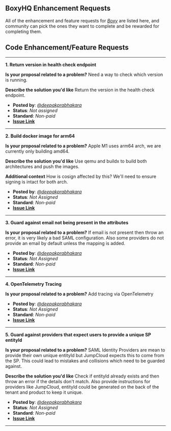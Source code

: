 ## BoxyHQ Enhancement Requests

All of the enhancement and feature requests for *[Boxy](https://boxyhq.com/)* are listed here, and community can pick the ones they want to complete and be rewarded for completing them.

## Code Enhancement/Feature Requests
---

**1. Return version in health check endpoint**

**Is your proposal related to a problem?**
Need a way to check which version is running.

**Describe the solution you'd like**
Return the version in the health check endpoint.

  - **Posted by**: *[@deepakprabhakara](https://github.com/deepakprabhakara)*
  - **Status**: *Not assigned*
  - **Standard**: *Non-paid*
  - **[Issue Link](https://github.com/boxyhq/jackson/issues/142)**

---

**2. Build docker image for arm64**


**Is your proposal related to a problem?**
Apple M1 uses arm64 arch, we are currently only building amd64.

**Describe the solution you'd like**
Use qemu and buildx to build both architectures and push the images.

**Additional context**
How is cosign affected by this? We'll need to ensure signing is intact for both arch.

 - **Posted by**: *[@deepakprabhakara](https://github.com/deepakprabhakara)*
 - **Status**: *Not Assigned*
 - **Standard**: *Non-paid*
 - **[Issue Link](https://github.com/boxyhq/jackson/issues/124)**

---

**3. Guard against email not being present in the attributes**

**Is your proposal related to a problem?**
If email is not present then throw an error, it is very likely a bad SAML configuration. Also some providers do not provide an email by default unless the mapping is added.
 
 - **Posted by**: *[@deepakprabhakara](https://github.com/deepakprabhakara)*
 - **Status**: *Not Assigned*
 - **Standard**: *Non-paid*
 - **[Issue Link](https://github.com/boxyhq/jackson/issues/116)**

---

**4. OpenTelemetry Tracing**
 
**Is your proposal related to a problem?**
Add tracing via OpenTelemetry
 
 - **Posted by**: *[@deepakprabhakara](https://github.com/deepakprabhakara)*
 - **Status**: *Not Assigned*
 - **Standard**: *Non-paid*
 - **[Issue Link](https://github.com/boxyhq/jackson/issues/112)**

---

**5. Guard against providers that expect users to provide a unique SP entityId**

**Is your proposal related to a problem?**
SAML Identity Providers are mean to provide their own unique entityId but JumpCloud expects this to come from the SP. This could lead to mistakes and collisions which need to be guarded against.

**Describe the solution you'd like**
Check if entityId already exists and then throw an error if the details don't match. Also provide instructions for providers like JumpCloud, entityId could be generated on the back of the tenant and product to keep it unique.
 
 - **Posted by**: *[@deepakprabhakara](https://github.com/deepakprabhakara)*
 - **Status**: *Not Assigned*
 - **Standard**: *Non-paid*
 - **[Issue Link](https://github.com/boxyhq/jackson/issues/117)**

---

